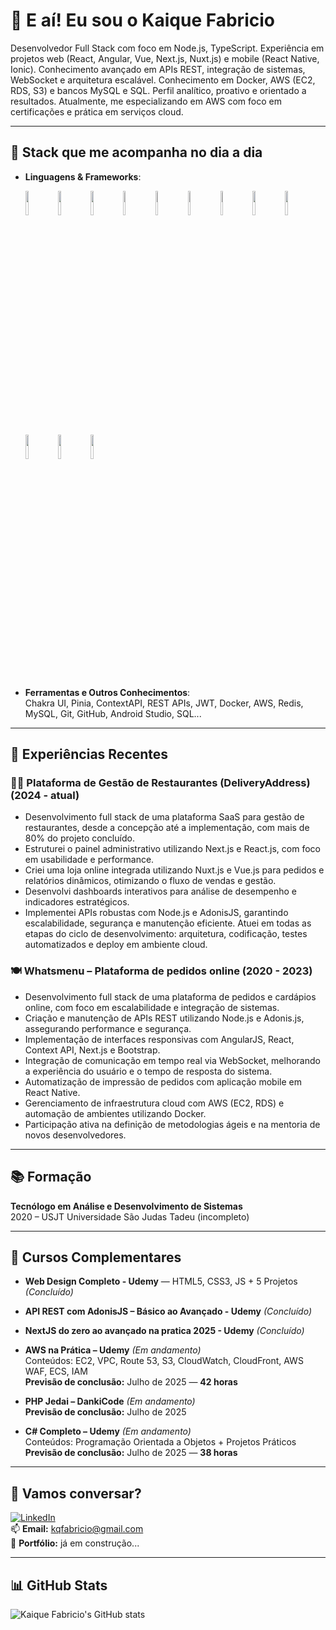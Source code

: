 # 👋 E aí! Eu sou o Kaique Fabricio

Desenvolvedor Full Stack com foco em Node.js, TypeScript. Experiência em projetos web (React, Angular, Vue, Next.js, Nuxt.js) e mobile (React Native, Ionic). Conhecimento avançado em APIs REST, integração de sistemas, WebSocket e
arquitetura escalável. Conhecimento em Docker, AWS (EC2, RDS, S3) e bancos MySQL e SQL. Perfil analítico, proativo e orientado a resultados. Atualmente, me especializando em AWS com foco em certificações e prática em serviços cloud.

---

## 🚀 Stack que me acompanha no dia a dia

- **Linguagens & Frameworks**:
  <p>
    <img src="https://www.vectorlogo.zone/logos/javascript/javascript-ar21~bgwhite.svg" width="10%"/>
    <img src="https://www.vectorlogo.zone/logos/typescriptlang/typescriptlang-ar21~bgwhite.svg" width="10%"/>
    <img src="https://www.vectorlogo.zone/logos/nodejs/nodejs-ar21~bgwhite.svg" width="10%"/>
    <img src="https://www.vectorlogo.zone/logos/expressjs/expressjs-ar21~bgwhite.svg" width="10%"/>
    <img src="https://www.vectorlogo.zone/logos/adonisjs/adonisjs-ar21~bgwhite.svg" width="10%"/>
    <img src="https://www.vectorlogo.zone/logos/nextjs/nextjs-ar21~bgwhite.svg" width="10%"/>
    <img src="https://www.vectorlogo.zone/logos/nuxtjs/nuxtjs-ar21~bgwhite.svg" width="10%"/>
    <img src="https://www.vectorlogo.zone/logos/reactjs/reactjs-ar21~bgwhite.svg" width="10%"/>
    <img src="https://www.vectorlogo.zone/logos/vuejs/vuejs-ar21~bgwhite.svg" width="10%"/>
    <img src="https://www.vectorlogo.zone/logos/angular/angular-ar21~bgwhite.svg" width="10%"/>
    <img src="https://www.vectorlogo.zone/logos/docker/docker-ar21~bgwhite.svg" width="10%"/>
    <img src="https://www.vectorlogo.zone/logos/amazon_aws/amazon_aws-ar21~bgwhite.svg" width="10%"/>
  </p>

- **Ferramentas e Outros Conhecimentos**:  
  Chakra UI, Pinia, ContextAPI, REST APIs, JWT, Docker, AWS, Redis, MySQL, Git, GitHub, Android Studio, SQL...

---

## 💼 Experiências Recentes

### 🧑‍🍳 Plataforma de Gestão de Restaurantes (DeliveryAddress) (2024 - atual)
  - Desenvolvimento full stack de uma plataforma SaaS para gestão de restaurantes, desde a concepção até a
  implementação, com mais de 80% do projeto concluído.<br>
  - Estruturei o painel administrativo utilizando Next.js e React.js, com foco em usabilidade e performance.<br>
  - Criei uma loja online integrada utilizando Nuxt.js e Vue.js para pedidos e relatórios dinâmicos, otimizando o fluxo
  de vendas e gestão.<br>
  - Desenvolvi dashboards interativos para análise de desempenho e indicadores estratégicos.<br>
  - Implementei APIs robustas com Node.js e AdonisJS, garantindo escalabilidade, segurança e manutenção eficiente.
  Atuei em todas as etapas do ciclo de desenvolvimento: arquitetura, codificação, testes automatizados e deploy em
  ambiente cloud.

### 🍽️ Whatsmenu – Plataforma de pedidos online (2020 - 2023)
  - Desenvolvimento full stack de uma plataforma de pedidos e cardápios online, com foco em escalabilidade e
  integração de sistemas.<br>
  - Criação e manutenção de APIs REST utilizando Node.js e Adonis.js, assegurando performance e segurança.<br>
  - Implementação de interfaces responsivas com AngularJS, React, Context API, Next.js e Bootstrap.<br>
  - Integração de comunicação em tempo real via WebSocket, melhorando a experiência do usuário e o tempo de
  resposta do sistema.<br>
  - Automatização de impressão de pedidos com aplicação mobile em React Native.<br>
  - Gerenciamento de infraestrutura cloud com AWS (EC2, RDS) e automação de ambientes utilizando Docker.<br>
  - Participação ativa na definição de metodologias ágeis e na mentoria de novos desenvolvedores.

---

## 📚 Formação

  **Tecnólogo em Análise e Desenvolvimento de Sistemas**  
  2020 – USJT Universidade São Judas Tadeu (incompleto)

---

## 📘 Cursos Complementares

- **Web Design Completo - Udemy** — HTML5, CSS3, JS + 5 Projetos *(Concluído)*
- **API REST com AdonisJS – Básico ao Avançado - Udemy** *(Concluído)*
- **NextJS do zero ao avançado na pratica 2025 - Udemy** *(Concluído)*

- **AWS na Prática – Udemy** *(Em andamento)*  
  Conteúdos: EC2, VPC, Route 53, S3, CloudWatch, CloudFront, AWS WAF, ECS, IAM  
  **Previsão de conclusão:** Julho de 2025 — **42 horas**

- **PHP Jedai – DankiCode** *(Em andamento)*  
  **Previsão de conclusão:** Julho de 2025 

- **C# Completo – Udemy** *(Em andamento)*  
  Conteúdos: Programação Orientada a Objetos + Projetos Práticos  
  **Previsão de conclusão:** Julho de 2025 — **38 horas**

---

## 🤝 Vamos conversar?

[![LinkedIn](https://img.shields.io/badge/-LinkedIn-0A66C2?style=flat-square&logo=linkedin&logoColor=white)](https://www.linkedin.com/in/kaiquefabriciodev/)  
📫 **Email:** kqfabricio@gmail.com  
📂 **Portfólio:** já em construção...

---

## 📊 GitHub Stats

![Kaique Fabricio's GitHub stats](https://github-readme-stats.vercel.app/api?username=kaiquefabricio&show_icons=true&theme=tokyonight)
